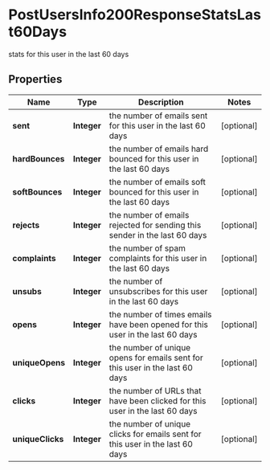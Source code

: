 

# PostUsersInfo200ResponseStatsLast60Days

stats for this user in the last 60 days

## Properties

| Name | Type | Description | Notes |
|------------ | ------------- | ------------- | -------------|
|**sent** | **Integer** | the number of emails sent for this user in the last 60 days |  [optional] |
|**hardBounces** | **Integer** | the number of emails hard bounced for this user in the last 60 days |  [optional] |
|**softBounces** | **Integer** | the number of emails soft bounced for this user in the last 60 days |  [optional] |
|**rejects** | **Integer** | the number of emails rejected for sending this sender in the last 60 days |  [optional] |
|**complaints** | **Integer** | the number of spam complaints for this user in the last 60 days |  [optional] |
|**unsubs** | **Integer** | the number of unsubscribes for this user in the last 60 days |  [optional] |
|**opens** | **Integer** | the number of times emails have been opened for this user in the last 60 days |  [optional] |
|**uniqueOpens** | **Integer** | the number of unique opens for emails sent for this user in the last 60 days |  [optional] |
|**clicks** | **Integer** | the number of URLs that have been clicked for this user in the last 60 days |  [optional] |
|**uniqueClicks** | **Integer** | the number of unique clicks for emails sent for this user in the last 60 days |  [optional] |



